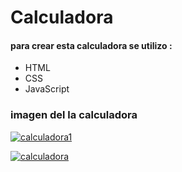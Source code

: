 # Calculadora
#### para crear esta calculadora se utilizo :
- HTML
- CSS
- JavaScript

### imagen del  la calculadora
<a href='https://postimg.cc/zVt9HJff' target='_blank'><img src='https://i.postimg.cc/zVt9HJff/calculadora1.png' border='0' alt='calculadora1'/></a>

<a href='https://postimg.cc/jLp4F9gX' target='_blank'><img src='https://i.postimg.cc/jLp4F9gX/calculadora.png' border='0' alt='calculadora'/></a>